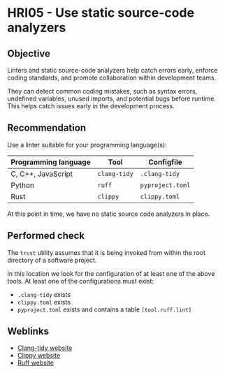# HRI05 - Use static source-code analyzers

## Objective

Linters and static source-code analyzers help catch errors early, enforce
coding standards, and promote collaboration within development teams.

They can detect common coding mistakes, such as syntax errors, undefined
variables, unused imports, and potential bugs before runtime.
This helps catch issues early in the development process.

## Recommendation

Use a linter suitable for your programming language(s):

| Programming language | Tool         | Configfile       |
|----------------------|--------------|------------------|
| C, C++, JavaScript   | `clang-tidy` | `.clang-tidy`    |
| Python               | `ruff`       | `pyproject.toml` |
| Rust                 | `clippy`     | `clippy.toml`    |

At this point in time, we have no static source code analyzers in place.

## Performed check

The `trust` utility assumes that it is being invoked from within the root
directory of a software project.

In this location we look for the configuration of at least one of the above tools.
At least one of the configurations must exist:

* `.clang-tidy` exists
* `clippy.toml` exists
* `pyproject.toml` exists and contains a table `[tool.ruff.lint]`

## Weblinks

* [Clang-tidy website](https://clang.llvm.org/extra/clang-tidy)
* [Clippy website](https://docs.astral.sh/uv)
* [Ruff website](https://docs.astral.sh/ruff)
